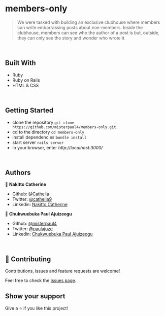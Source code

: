 # members-only
> We were tasked with building an exclusive clubhouse where members can write embarrassing posts about non-members. Inside the clubhouse, members can see who the author of a post is but, outside, they can only see the story and wonder who wrote it.
<br />

## Built With
- Ruby
- Ruby on Rails
- HTML & CSS
<br />

## Getting Started
- clone the repository `git clone https://github.com/misterpaul4/members-only.git`
- cd to the directory `cd members-only`
- install dependencies `bundle install`
- start server `rails server`
- in your browser, enter *http://localhost:3000/*
<br />

## Authors

👤 **Nakitto Catherine**
* Github: [@Cathella](https://github.com/Cathella)
* Twitter: [@cathella9](https://twitter.com/cathella9)
* Linkedin: [Nakitto Catherine](https://www.linkedin.com/in/nakitt-catherine2020)

👤 **Chukwuebuka Paul Ajuizeogu**
- Github: [@misterpaul4](https://github.com/misterpaul4)
- Twitter: [@paulajuze](https://twitter.com/paulajuze)
- Linkedin: [Chukwuebuka Paul Ajuizeogu](https://www.linkedin.com/in/chukwuebuka-paul-ajuizeogu/)
<br />

## 🤝 Contributing

Contributions, issues and feature requests are welcome!

Feel free to check the [issues page](issues/).
<br />

## Show your support

Give a ⭐️ if you like this project!
